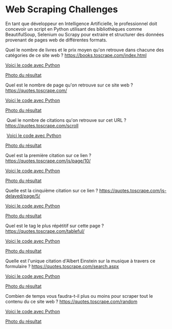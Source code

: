 # Web Scraping Challenges
En tant que développeur en Intelligence Artificielle, le professionnel doit concevoir un script en Python utilisant des bibliothèques comme BeautifulSoup, Selenium ou Scrapy pour extraire et structurer des données provenant de pages web de différentes formats.

Quel le nombre de livres et le prix moyen qu'on retrouve dans chacune des catégories de ce site web ? https://books.toscrape.com/index.html

[Voici le code avec Python ](/catégorie/catégorie.py)

[Photo du résultat ](/catégorie/prix-moyen.png)

Quel est le nombre de page qu'on retrouve sur ce site web ? https://quotes.toscrape.com/

[Voici le code avec Python ](/nbre-page/nbre-page.py)

[Photo du résultat](/nbre-page/nbre-page.png)

​
Quel le nombre de citations qu'on retrouve sur cet URL ? https://quotes.toscrape.com/scroll

​
[Voici le code avec Python ](/nbre-citations/nbre-citations.py)

[Photo du résultat](/nbre-citations/nbre-citations.png)

Quel est la première citation sur ce lien ? https://quotes.toscrape.com/js/page/10/

[Voici le code avec Python ](/Prem-citation/Prem-citation.py)

[Photo du résultat](/Prem-citation/Prem-citation.png)

Quelle est la cinquième citation sur ce lien ? https://quotes.toscrape.com/js-delayed/page/5/

​[Voici le code avec Python ](/cinquième-citation/cinquième-citation.py)

[Photo du résultat](/cinquième-citation/cinquième-citation.png)

Quel est le tag le plus répétitif sur cette page ? https://quotes.toscrape.com/tableful/

​[Voici le code avec Python ](/tag/tag.py)

[Photo du résultat](/tag/tag.png)

Quelle est l'unique citation d'Albert Einstein sur la musique à travers ce formulaire ? https://quotes.toscrape.com/search.aspx

​[Voici le code avec Python ](/music/music.py)

[Photo du résultat](/music/music.png)
​

Combien de temps vous faudra-t-il plus ou moins pour scraper tout le contenu du ce site web ? https://quotes.toscrape.com/random

​[Voici le code avec Python ](/temps/temps.py)

[Photo du résultat](/temps/temps.png)
